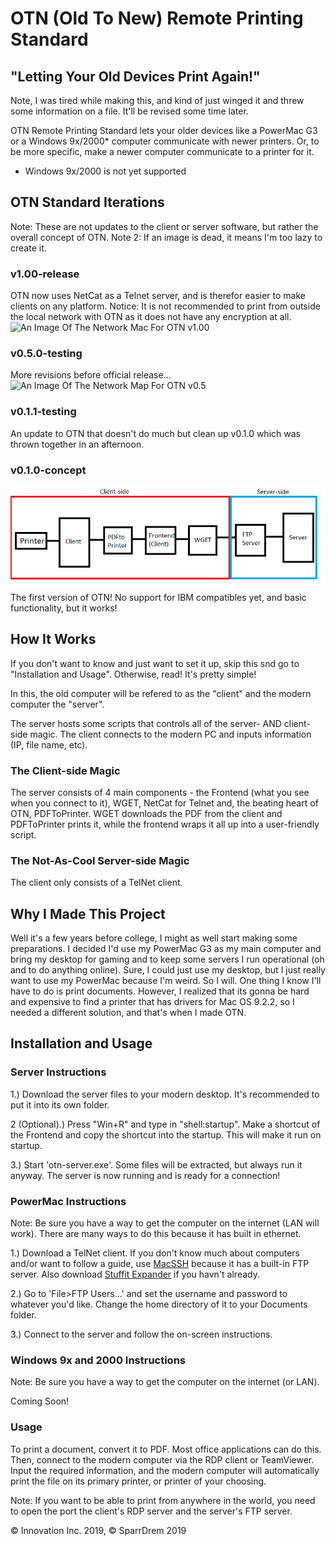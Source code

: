 # OTN (Old To New) Remote Printing Standard
## "Letting Your Old Devices Print Again!"

Note, I was tired while making this, and kind of just winged it and threw some information on a file. It'll be revised some time later.

OTN Remote Printing Standard lets your older devices like a PowerMac G3 or a Windows 9x/2000* computer communicate with newer printers. Or, to be more specific, make a newer computer communicate to a printer for it.

* Windows 9x/2000 is not yet supported
## OTN Standard Iterations
Note: These are not updates to the client or server software, but rather the overall concept of OTN.
Note 2: If an image is dead, it means I'm too lazy to create it.

### v1.00-release
OTN now uses NetCat as a Telnet server, and is therefor easier to make clients on any platform.
Notice: It is not recommended to print from outside the local network with OTN as it does not have any encryption at all.
<img src="map100.png" alt="An Image Of The Network Mac For OTN v1.00">

### v0.5.0-testing
More revisions before official release...
<img src="map05.png" alt="An Image Of The Network Map For OTN v0.5">

### v0.1.1-testing
An update to OTN that doesn't do much but clean up v0.1.0 which was thrown together in an afternoon.

### v0.1.0-concept
<img src="map.png" alt="An Image Of The Network Map For OTN v0.10 and v0.11">
The first version of OTN! No support for IBM compatibles yet, and basic functionality, but it works!

## How It Works
If you don't want to know and just want to set it up, skip this snd go to "Installation and Usage". Otherwise, read! It's pretty simple!

In this, the old computer will be refered to as the "client" and the modern computer the "server".

The server hosts some scripts that controls all of the server- AND client-side magic. The client connects to the modern PC and inputs information (IP, file name, etc).

### The Client-side Magic
The server consists of 4 main components - the Frontend (what you see when you connect to it), WGET, NetCat for Telnet and, the beating heart of OTN, PDFToPrinter. WGET downloads the PDF from the client and PDFToPrinter prints it, while the frontend wraps it all up into a user-friendly script.

### The Not-As-Cool Server-side Magic
The client only consists of a TelNet client.

## Why I Made This Project
Well it's a few years before college, I might as well start making some preparations. I decided I'd use my PowerMac G3 as my main computer and bring my desktop for gaming and to keep some servers I run operational (oh and to do anything online). Sure, I could just use my desktop, but I just really want to use my PowerMac because I'm weird. So I will. One thing I know I'll have to do is print documents. However, I realized that its gonna be hard and expensive to find a printer that has drivers for Mac OS 9.2.2, so I needed a different solution, and that's when I made OTN.

## Installation and Usage
### Server Instructions
1.) Download the server files to your modern desktop. It's recommended to put it into its own folder.

2 (Optional).) Press "Win+R" and type in "shell:startup". Make a shortcut of the Frontend and copy the shortcut into the startup. This will make it run on startup.

3.) Start 'otn-server.exe'. Some files will be extracted, but always run it anyway. The server is now running and is ready for a connection!

### PowerMac Instructions
Note: Be sure you have a way to get the computer on the internet (LAN will work). There are many ways to do this because it has built in ethernet.

1.) Download a TelNet client. If you don't know much about computers and/or want to follow a guide, use <a href="https://sourceforge.net/projects/macssh/files/MacSSH%20PPC/2.1fc3/">MacSSH</a> because it has a built-in FTP server. Also download <a href="https://www.macintoshrepository.org/2475-stuffit-expander-and-dropstuff-5-5">Stuffit Expander</a> if you havn't already.

2.) Go to 'File>FTP Users...' and set the username and password to whatever you'd like. Change the home directory of it to your Documents folder.

3.) Connect to the server and follow the on-screen instructions.

### Windows 9x and 2000 Instructions
Note: Be sure you have a way to get the computer on the internet (or LAN).

Coming Soon!

### Usage
To print a document, convert it to PDF. Most office applications can do this. Then, connect to the modern computer via the RDP client or TeamViewer. Input the required information, and the modern computer will automatically print the file on its primary printer, or printer of your choosing.

Note: If you want to be able to print from anywhere in the world, you need to open the port the client's RDP server and the server's FTP server.

&copy; Innovation Inc. 2019, &copy; SparrDrem 2019
